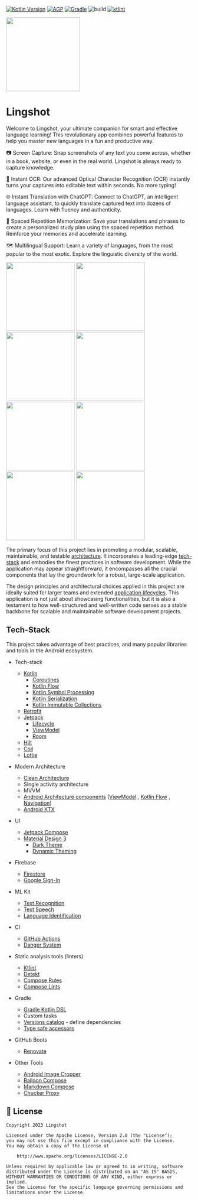 [![Kotlin Version](https://img.shields.io/badge/Kotlin-1.9.x-blue.svg)](https://kotlinlang.org)
[![AGP](https://img.shields.io/badge/AGP-8.x-blue?style=flat)](https://developer.android.com/studio/releases/gradle-plugin)
[![Gradle](https://img.shields.io/badge/Gradle-8.x-blue?style=flat)](https://gradle.org)
![build](https://github.com/CharlesMoreira1/lingshot/actions/workflows/build-ci.yml/badge.svg)
<a href="https://ktlint.github.io/"><img src="https://img.shields.io/badge/code%20style-%E2%9D%A4-FF4081.svg" alt="ktlint"></a>

<img src="https://github.com/CharlesMoreira1/lingshot/assets/55266908/5786aa7d-3aae-41a1-9799-c48024f324f9" width="200">

# Lingshot

Welcome to Lingshot, your ultimate companion for smart and effective language learning! This revolutionary app combines powerful features to help you master new languages in a fun and productive way.

📷 Screen Capture: Snap screenshots of any text you come across, whether in a book, website, or even in the real world. Lingshot is always ready to capture knowledge.

📖 Instant OCR: Our advanced Optical Character Recognition (OCR) instantly turns your captures into editable text within seconds. No more typing!

🌐 Instant Translation with ChatGPT: Connect to ChatGPT, an intelligent language assistant, to quickly translate captured text into dozens of languages. Learn with fluency and authenticity.

🧠 Spaced Repetition Memorization: Save your translations and phrases to create a personalized study plan using the spaced repetition method. Reinforce your memories and accelerate learning.

🗺️ Multilingual Support: Learn a variety of languages, from the most popular to the most exotic. Explore the linguistic diversity of the world.

<img src="https://github.com/CharlesMoreira1/lingshot/assets/55266908/c4db7ed7-86e1-4884-b724-25ec6d393e11" width="186">  <img src="https://github.com/CharlesMoreira1/lingshot/assets/55266908/03ab419c-3dc9-43f9-ac54-caab293c78db" width="186"> <img src="https://github.com/CharlesMoreira1/lingshot/assets/55266908/43120296-1fd0-46eb-b519-6ac8e8f043a8" width="186">  <img src="https://github.com/CharlesMoreira1/lingshot/assets/55266908/bd778f50-2fed-4bb9-8708-8b127bc8e1c4" width="186"> <img src="https://github.com/CharlesMoreira1/lingshot/assets/55266908/e2854fae-eb5e-4e02-9061-b0222671b2dc" width="186">  <img src="https://github.com/CharlesMoreira1/lingshot/assets/55266908/6342d849-6b70-4430-a528-a8ff08603565" width="186"> <img src="https://github.com/CharlesMoreira1/lingshot/assets/55266908/127698cd-d09f-488e-a5ce-35a26f60d8b6" width="186">  <img src="https://github.com/CharlesMoreira1/lingshot/assets/55266908/47dbc815-a291-4258-a995-958a7fd4ea02" width="186">

The primary focus of this project lies in promoting a modular, scalable, maintainable, and testable [architecture](#architecture). It incorporates a leading-edge [tech-stack](#tech-stack) and embodies the finest practices in software development. While the application may appear straightforward, it encompasses all the crucial components that lay the groundwork for a robust, large-scale application.

The design principles and architectural choices applied in this project are ideally suited for larger teams and extended [application lifecycles](https://en.wikipedia.org/wiki/Application_lifecycle_management). This application is not just about showcasing functionalities, but it is also a testament to how well-structured and well-written code serves as a stable backbone for scalable and maintainable software development projects.

## Tech-Stack

This project takes advantage of best practices, and many popular libraries and tools in the Android ecosystem.

* Tech-stack
  * [Kotlin](https://kotlinlang.org/)
    + [Coroutines](https://kotlinlang.org/docs/reference/coroutines-overview.html)
    + [Kotlin Flow](https://kotlinlang.org/docs/flow.html)
    + [Kotlin Symbol Processing](https://kotlinlang.org/docs/ksp-overview.html)
    + [Kotlin Serialization](https://kotlinlang.org/docs/serialization.html)
    + [Kotlin Immutable Collections](https://github.com/Kotlin/kotlinx.collections.immutable)
  * [Retrofit](https://square.github.io/retrofit/)
  * [Jetpack](https://developer.android.com/jetpack)
    * [Lifecycle](https://developer.android.com/topic/libraries/architecture/lifecycle) 
    * [ViewModel](https://developer.android.com/topic/libraries/architecture/viewmodel) 
    * [Room](https://developer.android.com/jetpack/androidx/releases/room)
  * [Hilt](https://dagger.dev/hilt/)
  * [Coil](https://github.com/coil-kt/coil)
  * [Lottie](http://airbnb.io/lottie)
* Modern Architecture
  * [Clean Architecture](https://blog.cleancoder.com/uncle-bob/2012/08/13/the-clean-architecture.html)
  * Single activity architecture
  * MVVM
  * [Android Architecture components](https://developer.android.com/topic/libraries/architecture)
    ([ViewModel](https://developer.android.com/topic/libraries/architecture/viewmodel)
    , [Kotlin Flow](https://kotlinlang.org/docs/flow.html)
    , [Navigation](https://developer.android.com/jetpack/androidx/releases/navigation))
  * [Android KTX](https://developer.android.com/kotlin/ktx)
* UI
  * [Jetpack Compose](https://developer.android.com/jetpack/compose)
  * [Material Design 3](https://m3.material.io/)
    * [Dark Theme](https://material.io/develop/android/theming/dark)
    * [Dynamic Theming](https://m3.material.io/styles/color/dynamic-color/overview)
* Firebase
  * [Firestore](https://firebase.google.com/docs/firestore/quickstart)
  * [Google Sign-In](https://developers.google.com/identity/sign-in/android/start-integrating)
* ML Kit
  * [Text Recognition](https://developers.google.com/ml-kit/vision/text-recognition/v2)
  * [Text Speech](https://developer.android.com/reference/android/speech/tts/TextToSpeech)
  * [Language Identification](https://developers.google.com/ml-kit/language/identification)
   
* CI
  * [GitHub Actions](https://github.com/features/actions)
  * [Danger System](https://danger.systems/ruby/)
* Static analysis tools (linters)
  * [Ktlint](https://github.com/pinterest/ktlint)
  * [Detekt](https://github.com/arturbosch/detekt#with-gradle)
  * [Compose Rules](https://github.com/twitter/compose-rules)
  * [Compose Lints](https://slackhq.github.io/compose-lints/rules/)
* Gradle
  * [Gradle Kotlin DSL](https://docs.gradle.org/current/userguide/kotlin_dsl.html)
  * Custom tasks
  * [Versions catalog](https://docs.gradle.org/current/userguide/platforms.html#sub:version-catalog) - define dependencies
  * [Type safe accessors](https://docs.gradle.org/7.0/release-notes.html)
* GitHub Boots
  * [Renovate](https://github.com/renovatebot/renovate)
* Other Tools
  * [Android Image Cropper](https://github.com/ArthurHub/Android-Image-Cropper)
  * [Balloon Compose](https://github.com/skydoves/Balloon)
  * [Markdown Compose](https://github.com/jeziellago/compose-markdown)
  * [Chucker Proxy](https://github.com/ChuckerTeam/chucker)

## 📃 License

```
Copyright 2023 Lingshot

Licensed under the Apache License, Version 2.0 (the "License");
you may not use this file except in compliance with the License.
You may obtain a copy of the License at

    http://www.apache.org/licenses/LICENSE-2.0

Unless required by applicable law or agreed to in writing, software
distributed under the License is distributed on an "AS IS" BASIS,
WITHOUT WARRANTIES OR CONDITIONS OF ANY KIND, either express or implied.
See the License for the specific language governing permissions and
limitations under the License.
```
